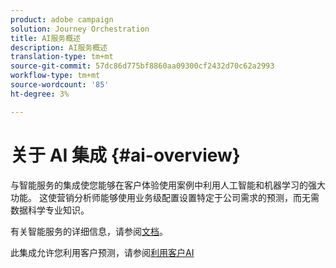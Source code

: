 ```yaml
---
product: adobe campaign
solution: Journey Orchestration
title: AI服务概述
description: AI服务概述
translation-type: tm+mt
source-git-commit: 57dc86d775bf8860aa09300cf2432d70c62a2993
workflow-type: tm+mt
source-wordcount: '85'
ht-degree: 3%

---
```



# 关于 AI 集成 {#ai-overview}

与智能服务的集成使您能够在客户体验使用案例中利用人工智能和机器学习的强大功能。 这使营销分析师能够使用业务级配置设置特定于公司需求的预测，而无需数据科学专业知识。

有关智能服务的详细信息，请参阅[文档](https://docs.adobe.com/content/help/en/experience-platform/intelligent-services/home.html)。

此集成允许您利用客户预测，请参阅[利用客户AI](../ai-services/leveraging-customer-ai.md)

<!--* fatigue scores, see [Leveraging Journey AI](../ai-services/leveraging-fatigue-scores.md)-->
